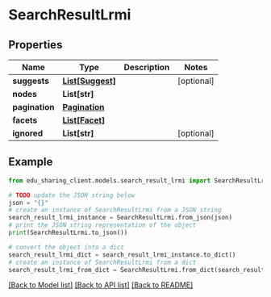 # SearchResultLrmi


## Properties

Name | Type | Description | Notes
------------ | ------------- | ------------- | -------------
**suggests** | [**List[Suggest]**](Suggest.md) |  | [optional] 
**nodes** | **List[str]** |  | 
**pagination** | [**Pagination**](Pagination.md) |  | 
**facets** | [**List[Facet]**](Facet.md) |  | 
**ignored** | **List[str]** |  | [optional] 

## Example

```python
from edu_sharing_client.models.search_result_lrmi import SearchResultLrmi

# TODO update the JSON string below
json = "{}"
# create an instance of SearchResultLrmi from a JSON string
search_result_lrmi_instance = SearchResultLrmi.from_json(json)
# print the JSON string representation of the object
print(SearchResultLrmi.to_json())

# convert the object into a dict
search_result_lrmi_dict = search_result_lrmi_instance.to_dict()
# create an instance of SearchResultLrmi from a dict
search_result_lrmi_from_dict = SearchResultLrmi.from_dict(search_result_lrmi_dict)
```
[[Back to Model list]](../README.md#documentation-for-models) [[Back to API list]](../README.md#documentation-for-api-endpoints) [[Back to README]](../README.md)


